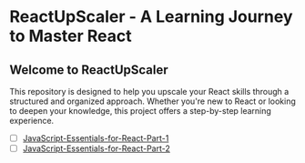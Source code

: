 # ReactUpScaler - A Learning Journey to Master React

## Welcome to ReactUpScaler

This repository is designed to help you upscale your React skills through a structured and
organized approach. Whether you're new to React or looking to deepen your knowledge, this
project offers a step-by-step learning experience.

- [ ] [JavaScript-Essentials-for-React-Part-1](https://github.com/mrSamDev/ReactUpScaler/blob/main/JavaScript-Essentials-for-React-Part-1.md)
- [ ] [JavaScript-Essentials-for-React-Part-2](https://github.com/mrSamDev/ReactUpScaler/blob/main/JavaScript-Essentials-for-React-Part-2.md)
